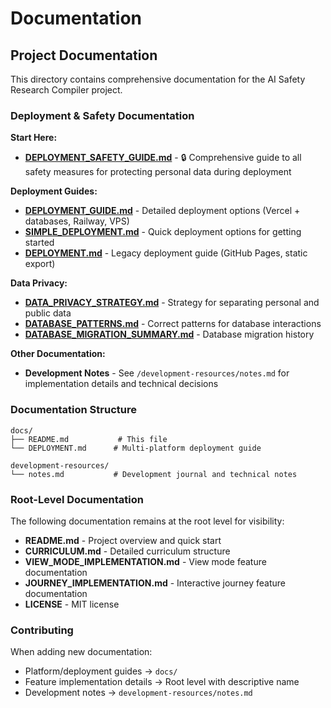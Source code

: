 # Documentation

## Project Documentation

This directory contains comprehensive documentation for the AI Safety Research Compiler project.

### Deployment & Safety Documentation

**Start Here:**
- **[DEPLOYMENT_SAFETY_GUIDE.md](./DEPLOYMENT_SAFETY_GUIDE.md)** - 🔒 Comprehensive guide to all safety measures for protecting personal data during deployment

**Deployment Guides:**
- **[DEPLOYMENT_GUIDE.md](./DEPLOYMENT_GUIDE.md)** - Detailed deployment options (Vercel + databases, Railway, VPS)
- **[SIMPLE_DEPLOYMENT.md](./SIMPLE_DEPLOYMENT.md)** - Quick deployment options for getting started
- **[DEPLOYMENT.md](./DEPLOYMENT.md)** - Legacy deployment guide (GitHub Pages, static export)

**Data Privacy:**
- **[DATA_PRIVACY_STRATEGY.md](./DATA_PRIVACY_STRATEGY.md)** - Strategy for separating personal and public data
- **[DATABASE_PATTERNS.md](./DATABASE_PATTERNS.md)** - Correct patterns for database interactions
- **[DATABASE_MIGRATION_SUMMARY.md](./DATABASE_MIGRATION_SUMMARY.md)** - Database migration history

**Other Documentation:**
- **Development Notes** - See `/development-resources/notes.md` for implementation details and technical decisions

### Documentation Structure

```
docs/
├── README.md           # This file
└── DEPLOYMENT.md      # Multi-platform deployment guide

development-resources/
└── notes.md           # Development journal and technical notes
```

### Root-Level Documentation

The following documentation remains at the root level for visibility:

- **README.md** - Project overview and quick start
- **CURRICULUM.md** - Detailed curriculum structure
- **VIEW_MODE_IMPLEMENTATION.md** - View mode feature documentation
- **JOURNEY_IMPLEMENTATION.md** - Interactive journey feature documentation
- **LICENSE** - MIT license

### Contributing

When adding new documentation:
- Platform/deployment guides → `docs/`
- Feature implementation details → Root level with descriptive name
- Development notes → `development-resources/notes.md`